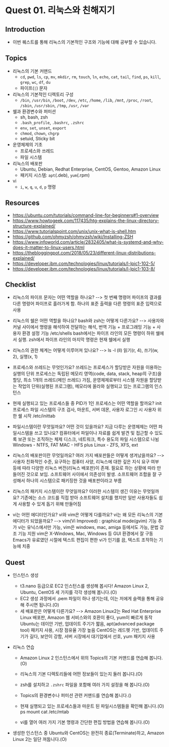 # Quest 01. 리눅스와 친해지기

## Introduction
* 이번 퀘스트를 통해 리눅스의 기본적인 구조와 기능에 대해 공부할 수 있습니다.

## Topics
* 리눅스의 기본 커맨드
  * `cd`, `pwd`, `ls`, `cp`, `mv`, `mkdir`, `rm`, `touch`, `ln`, `echo`, `cat`, `tail`, `find`, `ps`, `kill`, `grep`, `wc`, `df`, `du`
  * 파이프(`|`) 문자
* 리눅스의 기본적인 디렉토리 구성
  * `/bin`, `/usr/bin`, `/boot`, `/dev`, `/etc`, `/home`, `/lib`, `/mnt`, `/proc`, `/root`, `/sbin`, `/usr/sbin`, `/tmp`, `/usr`, `/var`
* 쉘과 환경변수와 퍼미션
  * sh, bash, zsh
  * `.bash_profile`, `.bashrc`, `.zshrc`
  * `env`, `set`, `unset`, `export`
  * `chmod`, `chown`, `chgrp`
  * setuid, Sticky bit
* 운영체제의 기초
  * 프로세스와 쓰레드
  * 파일 시스템
* 리눅스의 배포판
  * Ubuntu, Debian, Redhat Enterprise, CentOS, Gentoo, Amazon Linux
  * 패키지 시스템: `apt`(.deb), `yum`(.rpm)
* vi
  * `i`, `w`, `q`, `u`, `d`, `p` 명령

## Resources
* https://ubuntu.com/tutorials/command-line-for-beginners#1-overview
* https://www.howtogeek.com/117435/htg-explains-the-linux-directory-structure-explained/
* https://www.tutorialspoint.com/unix/unix-what-is-shell.htm
* https://github.com/ohmyzsh/ohmyzsh/wiki/Installing-ZSH
* https://www.infoworld.com/article/2832405/what-is-systemd-and-why-does-it-matter-to-linux-users.html
* https://thebloggingpot.com/2018/05/23/different-linux-distributions-explained/
* https://developer.ibm.com/technologies/linux/tutorials/l-lpic1-102-5/
* https://developer.ibm.com/technologies/linux/tutorials/l-lpic1-103-8/

## Checklist
* 리눅스의 파이프 문자는 어떤 역할을 하나요?
  --> 첫 번째 명령어 파이프의 결과를 다른 명령어 파이프로 흘러가게 함.
      하나의 표준 출력을 다른 명령의 표준 입력으로 사용

* 리눅스의 쉘은 어떤 역할을 하나요? bash와 zsh는 어떻게 다른가요?
  --> 사용자와 커널 사이에서 명령을 해석하여 전달하는 해석, 번역 기능 + 프로그래밍 기능 + 사용자 환경 설정 기능
  /etc/shells
  bash에서는 파이프 라인의 모든 명령이 하위 쉘에서 실행. zsh에서 파이프 라인의 마지막 명령은 현재 쉘에서 실행

* 리눅스의 권한 체계는 어떻게 이루어져 있나요?
  --> ls -l (ll)
      읽기(r, 4), 쓰기(w, 2), 실행(x, 1)


* 프로세스와 쓰레드는 무엇인가요?
  쓰레드는 프로세스가 할당받은 자원을 이용하는 실행의 단위
  프로세스는 독립된 메모리 영역(code, data, stack, heap의 구조)을 할당, 최소 1개의 쓰레드(메인 쓰레드) 가짐, 운영체제로부터 시스템 자원을 할당받는 작업의 단위(실행된 프로그램), 메모리에 올라와 실행되고 있는 프로그램의 인스턴스

* 현재 실행되고 있는 프로세스들 중 PID가 1인 프로세스는 어떤 역할을 할까요?
  init 프로세스
  파일 시스템의 구조 검사, 마운트, 서버 데몬, 사용자 로그인 시 사용자 위한 쉘 시작   /etc/inittab

* 파일시스템이란 무엇일까요? 어떤 것이 있을까요? 지금 다루는 운영체제는 어떤 파일시스템을 쓰고 있나요?
  컴퓨터에서 파일이나 자료를 쉽게 발견 및 접근할 수 있도록 보관 또는 조직하는 체제
  디스크, 네트워크, 특수 용도의 파일 시스템으로 나뉨
  Windows - NTFS, FAT
  MAC - HFS plus
  Linux - ZFS, XFS, ext

* 리눅스의 배포판이란 무엇일까요? 여러 가지 배포판들은 어떻게 생겨났을까요?
--> 사용자 친화적인 수준, 요구하는 컴퓨터 사양, 리눅스에 대한 깊은 지식 요구 여부 등에 따라 다양한 리눅스 버전(리눅스   배포판)이 존재. 필요로 하는 상황에 따라 만들어진 것으로 보임.
    소프트웨어 사이에서 의존성이 발생. 소프트웨어 조합을 잘 구성해서 하나의 시스템으로 패키징한 것을 배포판이라고 부름




* 리눅스의 패키지 시스템이란 무엇일까요? 이러한 시스템이 생긴 이유는 무엇일까요?
  기존에는 소스 코드를 직접 받아 소프트웨어 설치를 했지만 일반 사용자들도 쉽게 사용할 수 있게 돕기 위해 만들어짐


* vi는 어떤 에디터인가요? vi와 vim은 어떻게 다를까요? vi는 왜 모든 리눅스의 기본 에디터가 되었을까요?
--> vim(Vi Improved) : graphical mode(gvim) 기능 추가
    vi는 유닉스에서만 가능, vim은 windows, mac, amiga 등에서도 가능, 문법 강조 기능 지원
    vim은 X-Windows, Mac, Windows 등 GUI 환경에서 잘 구동
    Emacs가 유료였던 시절에 텍스트 편집이 편한 vi가 인기를 끔, 텍스트 조작하는 기능에 치중

## Quest
* 인스턴스 생성
  * t3.nano 등급으로 EC2 인스턴스를 생성해 봅시다! Amazon Linux 2, Ubuntu, CentOS 세 가지를 각각 생성해 봅니다.(O)
  * EC2 생성 과정에서 .pem 파일이 하나 생기는데, 이는 저에게 슬랙을 통해 공유해 주시면 됩니다.(O)
  * 세 배포판은 어떻게 다른가요?
    --> Amazon Linux2는 Red Hat Enterprise Linux 배포판, Amazon 웹 서비스와의 호환이 좋다, yum이 빠르게 동작
    Ubuntu는 데이안 기반, 업데이트 주기가 짧음, apt(advanced package tool) 패키지 사용, 시장 점유율 가장 높음
    CentOS는 레드헷 기반, 업데이트 주기가 길다, 보안이 강함, 서버 시장에서 대기업에서 선호, yum 패키지 사용

* 리눅스 연습
  * Amazon Linux 2 인스턴스에서 위의 Topics의 기본 커맨드를 연습해 봅니다.(O)
  * 리눅스의 기본 디렉토리들에 어떤 정보들이 있는지 둘러 봅니다.(O)
  * zsh를 설치하고 `.zshrc` 파일을 포함해 여러 가지 설정을 해 봅니다.(O)
  * Topics의 환경변수나 퍼미션 관련 커맨드를 연습해 봅니다.()
  * 현재 실행되고 있는 프로세스들과 마운트 된 파일시스템들을 확인해 봅니다.(O)
    ps
    mount
    cat /etc/mtab

  * vi를 열어 여러 가지 기본 명령과 간단한 편집 방법을 연습해 봅니다.(O)
* 생성한 인스턴스 중 Ubuntu와 CentOS는 완전히 종료(Terminate)하고, Amazon Linux 2는 일단 꺼둡니다.(O)
